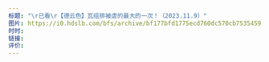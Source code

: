 ```yaml
---
标题: "\r已看\r【德云色】瓦组排被虐的最大的一次！（2023.11.9）"
图片: https://i0.hdslb.com/bfs/archive/bf177bfd1775ecd760dc570cb753545954ce6eca.jpg@196w_123h_1c.webp
时时: 
链接: 
评价:
---
```


